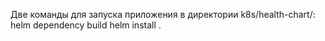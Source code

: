 Две команды для запуска приложения в директории k8s/health-chart/:
helm dependency build
helm install .
